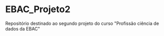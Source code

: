 # EBAC_Projeto2
Repositório destinado ao segundo projeto do curso "Profissão ciência de dados da EBAC"
